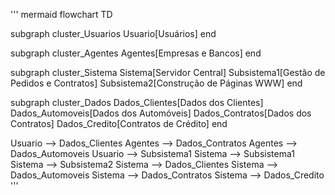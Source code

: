 <!---
MarcianoDiniz/MarcianoDiniz is a ✨ special ✨ repository because its `README.md` (this file) appears on your GitHub profile.
You can click the Preview link to take a look at your changes.
--->
'''
mermaid
flowchart TD

subgraph cluster_Usuarios
    Usuario[Usuários]
end

subgraph cluster_Agentes
    Agentes[Empresas e Bancos]
end

subgraph cluster_Sistema
    Sistema[Servidor Central]
    Subsistema1[Gestão de Pedidos e Contratos]
    Subsistema2[Construção de Páginas WWW]
end

subgraph cluster_Dados
    Dados_Clientes[Dados dos Clientes]
    Dados_Automoveis[Dados dos Automóveis]
    Dados_Contratos[Dados dos Contratos]
    Dados_Credito[Contratos de Crédito]
end

Usuario --> Dados_Clientes
Agentes --> Dados_Contratos
Agentes --> Dados_Automoveis
Usuario --> Subsistema1
Sistema --> Subsistema1
Sistema --> Subsistema2
Sistema --> Dados_Clientes
Sistema --> Dados_Automoveis
Sistema --> Dados_Contratos
Sistema --> Dados_Credito
'''

       
    
    

